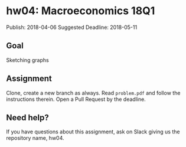 # hw04: Macroeconomics 18Q1

Publish: 2018-04-06 
Suggested Deadline: 2018-05-11

## Goal

Sketching graphs

## Assignment

Clone, create a new branch as always. Read `problem.pdf` and follow the instructions therein. Open a Pull Request by the deadline.

## Need help?

If you have questions about this assignment, ask on Slack giving us the repository name, hw04. 
